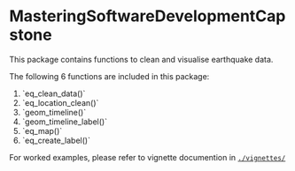 # MasteringSoftwareDevelopmentCapstone

This package contains functions to clean and visualise earthquake data.

The following 6 functions are included in this package:
<ol>
  <li>`eq_clean_data()`
  <li>`eq_location_clean()`
  <li>`geom_timeline()`
  <li>`geom_timeline_label()`
  <li>`eq_map()`
  <li>`eq_create_label()`
</ol>

For worked examples, please refer to vignette documention in  [`./vignettes/`](https://github.com/elyminator91/MasteringSoftwareDevelopmentCapstone/blob/master/vignettes/MasteringSoftwareDevelopmentCapstone.html)